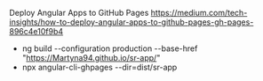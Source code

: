 
Deploy Angular Apps to GitHub Pages
https://medium.com/tech-insights/how-to-deploy-angular-apps-to-github-pages-gh-pages-896c4e10f9b4

* ng build --configuration production  --base-href "https://Martyna94.github.io/sr-app/"
* npx angular-cli-ghpages --dir=dist/sr-app    